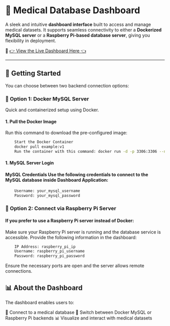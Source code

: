 # 🏥 Medical Database Dashboard

A sleek and intuitive **dashboard interface** built to access and manage medical datasets. It supports seamless connectivity to either a **Dockerized MySQL server** or a **Raspberry Pi-based database server**, giving you flexibility in deployment.

🔗 [👉 View the Live Dashboard Here 👈](https://medicaldatabasedashboard-kvpsm4xuptbxabjcxtvgdw.streamlit.app/)

---

## 🚀 Getting Started

You can choose between two backend connection options:

### 🔹 Option 1: Docker MySQL Server

Quick and containerized setup using Docker.

#### 1. Pull the Docker Image

Run this command to download the pre-configured image:

```bash
    Start the Docker Container
    docker pull example:v1
    Run the container with this command: docker run -d -p 3306:3306 --name example examplel:v1
```

#### 1. MySQL Server Login

#### MySQL Credentials Use the following credentials to connect to the MySQL database inside Dashboard Application:

```bash
    Username: your_mysql_username
    Password: your_mysql_password
```

### 🔹 Option 2: Connect via Raspberry Pi Server

#### If you prefer to use a Raspberry Pi server instead of Docker:

Make sure your Raspberry Pi server is running and the database service is accessible. Provide the following information in the dashboard:

```bash
    IP Address: raspberry_pi_ip
    Username: raspberry_pi_username
    Password: raspberry_pi_password
```

Ensure the necessary ports are open and the server allows remote connections.

## 📊 About the Dashboard

The dashboard enables users to:

🔹 Connect to a medical database
🔁 Switch between Docker MySQL or Raspberry Pi backends
📊 Visualize and interact with medical datasets
